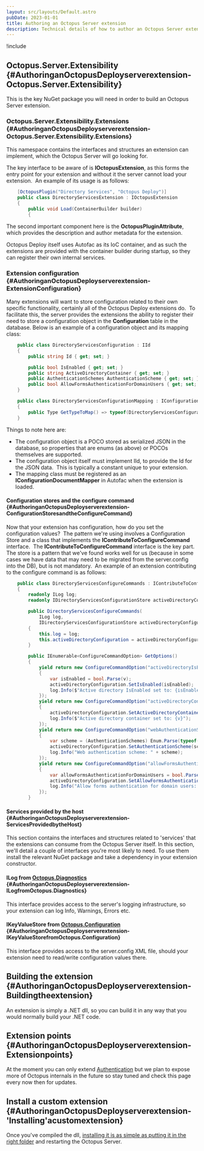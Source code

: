 ```yaml
---
layout: src/layouts/Default.astro
pubDate: 2023-01-01
title: Authoring an Octopus Server extension
description: Technical details of how to author an Octopus Server extension.
---
```


!include <server-extensibility-deprecated>

## Octopus.Server.Extensibility {#AuthoringanOctopusDeployserverextension-Octopus.Server.Extensibility}

This is the key NuGet package you will need in order to build an Octopus Server extension.

### Octopus.Server.Extensibility.Extensions {#AuthoringanOctopusDeployserverextension-Octopus.Server.Extensibility.Extensions}

This namespace contains the interfaces and structures an extension can implement, which the Octopus Server will go looking for.

The key interface to be aware of is **IOctopusExtension**, as this forms the entry point for your extension and without it the server cannot load your extension.  An example of its usage is as follows:

```csharp
    [OctopusPlugin("Directory Services", "Octopus Deploy")]
    public class DirectoryServicesExtension : IOctopusExtension
    {
        public void Load(ContainerBuilder builder)
        {

```

The second important component here is the **OctopusPluginAttribute**, which provides the description and author metadata for the extension.

Octopus Deploy itself uses Autofac as its IoC container, and as such the extensions are provided with the container builder during startup, so they can register their own internal services.

### Extension configuration {#AuthoringanOctopusDeployserverextension-ExtensionConfiguration}

Many extensions will want to store configuration related to their own specific functionality, certainly all of the Octopus Deploy extensions do.  To facilitate this, the server provides the extensions the ability to register their need to store a configuration object in the **Configuration** table in the database. Below is an example of a configuration object and its mapping class:

```csharp
    public class DirectoryServicesConfiguration : IId
    {
        public string Id { get; set; }

        public bool IsEnabled { get; set; }
        public string ActiveDirectoryContainer { get; set; }
        public AuthenticationSchemes AuthenticationScheme { get; set; }
        public bool AllowFormsAuthenticationForDomainUsers { get; set; }
    }

    public class DirectoryServicesConfigurationMapping : IConfigurationDocumentMapper
    {
        public Type GetTypeToMap() => typeof(DirectoryServicesConfiguration);
    }

```

Things to note here are:

- The configuration object is a POCO stored as serialized JSON in the database, so properties that are enums (as above) or POCOs themselves are supported.
- The configuration object itself must implement IId, to provide the Id for the JSON data.  This is typically a constant unique to your extension.
- The mapping class must be registered as an **IConfigurationDocumentMapper** in Autofac when the extension is loaded.

#### Configuration stores and the configure command {#AuthoringanOctopusDeployserverextension-ConfigurationStoresandtheConfigureCommand}

Now that your extension has configuration, how do you set the configuration values?  The pattern we're using involves a Configuration Store and a class that implements the **IContributeToConfigureCommand** interface.  The **IContributeToConfigureCommand** interface is the key part. The store is a pattern that we've found works well for us (because in some cases we have data that may need to be migrated from the server.config into the DB), but is not mandatory.  An example of an extension contributing to the configure command is as follows:

```csharp
    public class DirectoryServicesConfigureCommands : IContributeToConfigureCommand, IHandleLegacyWebAuthenticationModeConfigurationCommand
    {
        readonly ILog log;
        readonly IDirectoryServicesConfigurationStore activeDirectoryConfiguration;

        public DirectoryServicesConfigureCommands(
            ILog log,
            IDirectoryServicesConfigurationStore activeDirectoryConfiguration)
        {
            this.log = log;
            this.activeDirectoryConfiguration = activeDirectoryConfiguration;
        }

        public IEnumerable<ConfigureCommandOption> GetOptions()
        {
            yield return new ConfigureCommandOption("activeDirectoryIsEnabled=", "Set whether active directory is enabled.", v =>
            {
                var isEnabled = bool.Parse(v);
                activeDirectoryConfiguration.SetIsEnabled(isEnabled);
                log.Info($"Active directory IsEnabled set to: {isEnabled}");
            });
            yield return new ConfigureCommandOption("activeDirectoryContainer=", "Set the active directory container used for authentication.", v =>
            {
                activeDirectoryConfiguration.SetActiveDirectoryContainer(v);
                log.Info($"Active directory container set to: {v}");
            });
            yield return new ConfigureCommandOption("webAuthenticationScheme=", "When Domain authentication is used, specifies the scheme (Basic, Digest, IntegratedWindowsAuthentication, Negotiate, Ntlm)", v =>
            {
                var scheme = (AuthenticationSchemes) Enum.Parse(typeof(AuthenticationSchemes), v);
                activeDirectoryConfiguration.SetAuthenticationScheme(scheme);
                log.Info("Web authentication scheme: " + scheme);
            });
            yield return new ConfigureCommandOption("allowFormsAuthenticationForDomainUsers=", "When Domain authentication is used, specifies whether the HTML-based username/password form can be used to sign in.", v =>
            {
                var allowFormsAuthenticationForDomainUsers = bool.Parse(v);
                activeDirectoryConfiguration.SetAllowFormsAuthenticationForDomainUsers(allowFormsAuthenticationForDomainUsers);
                log.Info("Allow forms authentication for domain users: " + allowFormsAuthenticationForDomainUsers);
            });
        }

```

#### Services provided by the host {#AuthoringanOctopusDeployserverextension-ServicesProvidedbytheHost}

This section contains the interfaces and structures related to 'services' that the extensions can consume from the Octopus Server itself. In this section, we'll detail a couple of interfaces you're most likely to need. To use them install the relevant NuGet package and take a dependency in your extension constructor.

#### ILog from [Octopus.Diagnostics](https://www.nuget.org/packages/Octopus.Diagnostics/) {#AuthoringanOctopusDeployserverextension-ILogfromOctopus.Diagnostics}

This interface provides access to the server's logging infrastructure, so your extension can log Info, Warnings, Errors etc.

#### IKeyValueStore from [Octopus.Configuration](https://www.nuget.org/packages/Octopus.Configuration/) {#AuthoringanOctopusDeployserverextension-IKeyValueStorefromOctopus.Configuration}

This interface provides access to the server.config XML file, should your extension need to read/write configuration values there.

## Building the extension {#AuthoringanOctopusDeployserverextension-Buildingtheextension}

An extension is simply a .NET dll, so you can build it in any way that you would normally build your .NET code.

## Extension points {#AuthoringanOctopusDeployserverextension-Extensionpoints}

At the moment you can only extend [Authentication](https://github.com/OctopusDeploy/AuthenticationExtensibility) but we plan to expose more of Octopus internals in the future so stay tuned and check this page every now then for updates.

## Install a custom extension {#AuthoringanOctopusDeployserverextension-&#39;Installing&#39;acustomextension}

Once you've compiled the dll, [installing it is as simple as putting it in the right folder](/docs/administration/server-extensibility/installing-a-custom-server-extension.md) and restarting the Octopus Server.
